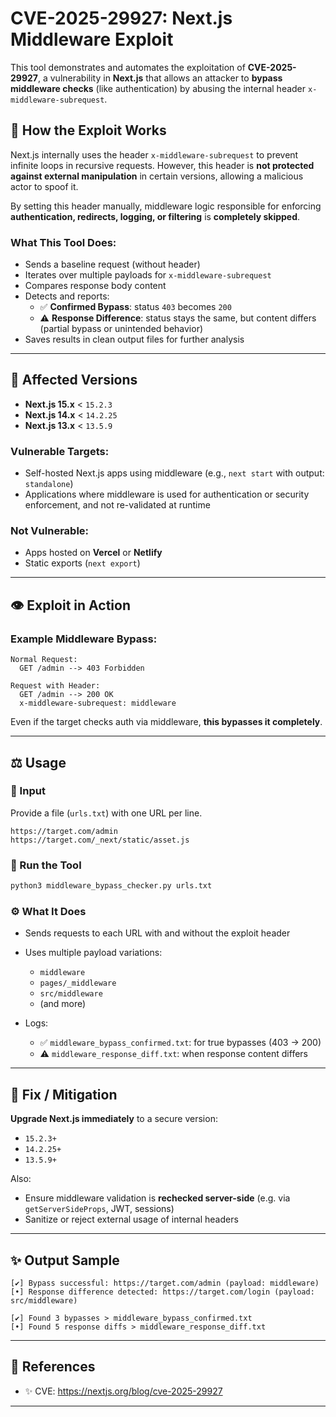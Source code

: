 # CVE-2025-29927: Next.js Middleware Exploit

This tool demonstrates and automates the exploitation of **CVE-2025-29927**, a vulnerability in **Next.js** that allows an attacker to **bypass middleware checks** (like authentication) by abusing the internal header `x-middleware-subrequest`.

## 🔧 How the Exploit Works

Next.js internally uses the header `x-middleware-subrequest` to prevent infinite loops in recursive requests. However, this header is **not protected against external manipulation** in certain versions, allowing a malicious actor to spoof it.

By setting this header manually, middleware logic responsible for enforcing **authentication, redirects, logging, or filtering** is **completely skipped**.

### What This Tool Does:
- Sends a baseline request (without header)
- Iterates over multiple payloads for `x-middleware-subrequest`
- Compares response body content
- Detects and reports:
  - ✅ **Confirmed Bypass**: status `403` becomes `200`
  - ⚠️ **Response Difference**: status stays the same, but content differs (partial bypass or unintended behavior)
- Saves results in clean output files for further analysis

---

## 🔖 Affected Versions

- **Next.js 15.x** < `15.2.3`
- **Next.js 14.x** < `14.2.25`
- **Next.js 13.x** < `13.5.9`

### Vulnerable Targets:
- Self-hosted Next.js apps using middleware (e.g., `next start` with output: `standalone`)
- Applications where middleware is used for authentication or security enforcement, and not re-validated at runtime

### Not Vulnerable:
- Apps hosted on **Vercel** or **Netlify**
- Static exports (`next export`)

---

## 👁️ Exploit in Action

### Example Middleware Bypass:
```
Normal Request:
  GET /admin --> 403 Forbidden

Request with Header:
  GET /admin --> 200 OK
  x-middleware-subrequest: middleware 
```

Even if the target checks auth via middleware, **this bypasses it completely**.

---

## ⚖️ Usage

### 📂 Input
Provide a file (`urls.txt`) with one URL per line.

```
https://target.com/admin
https://target.com/_next/static/asset.js
```

### 🔧 Run the Tool
```bash
python3 middleware_bypass_checker.py urls.txt
```

### ⚙️ What It Does
- Sends requests to each URL with and without the exploit header
- Uses multiple payload variations:
  - `middleware`
  - `pages/_middleware`
  - `src/middleware`
  - (and more)
 
- Logs:
  - ✅ `middleware_bypass_confirmed.txt`: for true bypasses (403 → 200)
  - ⚠️ `middleware_response_diff.txt`: when response content differs

---

## 🚨 Fix / Mitigation

**Upgrade Next.js immediately** to a secure version:
- `15.2.3+`
- `14.2.25+`
- `13.5.9+`

Also:
- Ensure middleware validation is **rechecked server-side** (e.g. via `getServerSideProps`, JWT, sessions)
- Sanitize or reject external usage of internal headers

---

## ✨ Output Sample
```
[✔] Bypass successful: https://target.com/admin (payload: middleware)
[•] Response difference detected: https://target.com/login (payload: src/middleware)

[✔] Found 3 bypasses > middleware_bypass_confirmed.txt
[•] Found 5 response diffs > middleware_response_diff.txt
```

---

## 🔗 References
- ✨ CVE: https://nextjs.org/blog/cve-2025-29927

---




